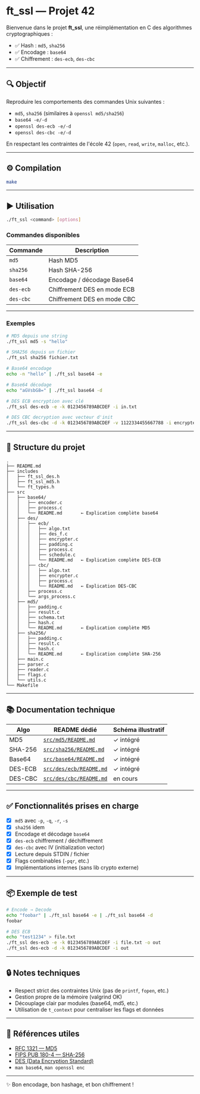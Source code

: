 # ft_ssl — Projet 42

Bienvenue dans le projet **ft_ssl**, une réimplémentation en C des algorithmes cryptographiques :

- ✅ Hash : `md5`, `sha256`
- ✅ Encodage : `base64`
- ✅ Chiffrement : `des-ecb`, `des-cbc`

---

## 🔍 Objectif

Reproduire les comportements des commandes Unix suivantes :

- `md5`, `sha256` (similaires à `openssl md5/sha256`)
- `base64 -e/-d`
- `openssl des-ecb -e/-d`
- `openssl des-cbc -e/-d`

En respectant les contraintes de l'école 42 (`open`, `read`, `write`, `malloc`, etc.).

---

## ⚙️ Compilation

```bash
make
```

---

## ▶️ Utilisation

```bash
./ft_ssl <command> [options]
```

### Commandes disponibles

| Commande   | Description                       |
|------------|-----------------------------------|
| `md5`      | Hash MD5                          |
| `sha256`   | Hash SHA-256                      |
| `base64`   | Encodage / décodage Base64        |
| `des-ecb`  | Chiffrement DES en mode ECB       |
| `des-cbc`  | Chiffrement DES en mode CBC       |

---

### Exemples

```bash
# MD5 depuis une string
./ft_ssl md5 -s "hello"

# SHA256 depuis un fichier
./ft_ssl sha256 fichier.txt

# Base64 encodage
echo -n "hello" | ./ft_ssl base64 -e

# Base64 décodage
echo "aGVsbG8=" | ./ft_ssl base64 -d

# DES ECB encryption avec clé
./ft_ssl des-ecb -e -k 0123456789ABCDEF -i in.txt

# DES CBC decryption avec vecteur d'init
./ft_ssl des-cbc -d -k 0123456789ABCDEF -v 1122334455667788 -i encrypted.txt
```

---

## 📁 Structure du projet

```
.
├── README.md
├── includes
│   ├── ft_ssl_des.h
│   ├── ft_ssl_md5.h
│   └── ft_types.h
├── src
│   ├── base64/
│   │   ├── encoder.c
│   │   ├── process.c
│   │   └── README.md       ← Explication complète base64
│   ├── des/
│   │   ├── ecb/
│   │   │   ├── algo.txt
│   │   │   ├── des_f.c
│   │   │   ├── encrypter.c
│   │   │   ├── padding.c
│   │   │   ├── process.c
│   │   │   ├── schedule.c
│   │   │   └── README.md   ← Explication complète DES-ECB
│   │   ├── cbc/
│   │   │   ├── algo.txt
│   │   │   ├── encrypter.c
│   │   │   ├── process.c
│   │   │   └── README.md   ← Explication DES-CBC
│   │   ├── process.c
│   │   └── args_process.c
│   ├── md5/
│   │   ├── padding.c
│   │   ├── result.c
│   │   ├── schema.txt
│   │   ├── hash.c
│   │   └── README.md       ← Explication complète MD5
│   ├── sha256/
│   │   ├── padding.c
│   │   ├── result.c
│   │   ├── hash.c
│   │   └── README.md       ← Explication complète SHA-256
│   ├── main.c
│   ├── parser.c
│   ├── reader.c
│   ├── flags.c
│   └── utils.c
└── Makefile
```

---

## 📚 Documentation technique

| Algo      | README dédié              | Schéma illustratif          |
|-----------|---------------------------|-----------------------------|
| MD5       | [`src/md5/README.md`](src/md5/README.md)             | ✓ intégré                   |
| SHA-256   | [`src/sha256/README.md`](src/sha256/README.md)       | ✓ intégré                   |
| Base64    | [`src/base64/README.md`](src/base64/README.md)       | ✓ intégré                   |
| DES-ECB   | [`src/des/ecb/README.md`](src/des/ecb/README.md)     | ✓ intégré                   |
| DES-CBC   | [`src/des/cbc/README.md`](src/des/cbc/README.md)     | en cours                    |

---

## ✅ Fonctionnalités prises en charge

- [x] `md5` avec `-p`, `-q`, `-r`, `-s`
- [x] `sha256` idem
- [x] Encodage et décodage `base64`
- [x] `des-ecb` chiffrement / déchiffrement
- [x] `des-cbc` avec IV (initialization vector)
- [x] Lecture depuis STDIN / fichier
- [x] Flags combinables (`-pqr`, etc.)
- [x] Implémentations internes (sans lib crypto externe)

---

## 📦 Exemple de test

```bash
# Encode → Decode
echo "foobar" | ./ft_ssl base64 -e | ./ft_ssl base64 -d
foobar

# DES ECB
echo "test1234" > file.txt
./ft_ssl des-ecb -e -k 0123456789ABCDEF -i file.txt -o out
./ft_ssl des-ecb -d -k 0123456789ABCDEF -i out
```

---

## 🔒 Notes techniques

- Respect strict des contraintes Unix (pas de `printf`, `fopen`, etc.)
- Gestion propre de la mémoire (valgrind OK)
- Découplage clair par modules (base64, md5, etc.)
- Utilisation de `t_context` pour centraliser les flags et données

---

## 📎 Références utiles

- [RFC 1321 — MD5](https://www.ietf.org/rfc/rfc1321.txt)
- [FIPS PUB 180-4 — SHA-256](https://csrc.nist.gov/publications/detail/fips/180/4/final)
- [DES (Data Encryption Standard)](https://datatracker.ietf.org/doc/html/rfc3602)
- `man base64`, `man openssl enc`

---

✨ Bon encodage, bon hashage, et bon chiffrement !

